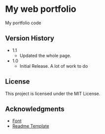 # My web portfolio

My portfolio code

## Version History

* 1.1
    * Updated the whole page.
* 1.0
    * Initial Release. A lot of work to do

## License

This project is licensed under the MIT License.

## Acknowledgments
* [Font](https://www.1001fonts.com/users/daltonmaag/)
* [Readme Template](https://gist.github.com/DomPizzie)
